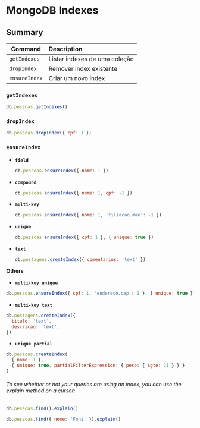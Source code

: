 # MongoDB Indexes

## Summary

| Command       | Description                   |
| ------------- | :---------------------------- |
| `getIndexes`  | Listar indexes de uma coleção |
| `dropIndex`   | Remover index existente       |
| `ensureIndex` | Criar um novo index           |

### `getIndexes`

```js
db.pessoas.getIndexes()
```

### `dropIndex`

```js
db.pessoas.dropIndex({ cpf: 1 })
```

### `ensureIndex`

- **`field`**

  ```js
  db.pessoas.ensureIndex({ nome: 1 })
  ```

- **`compound`**

  ```js
  db.pessoas.ensureIndex({ nome: 1, cpf: -1 })
  ```

- **`multi-key`**

  ```js
  db.pessoas.ensureIndex({ nome: 1, 'filiacao.mae': -1 })
  ```

- **`unique`**

  ```js
  db.pessoas.ensureIndex({ cpf: 1 }, { unique: true })
  ```

- **`text`**

  ```js
  db.postagens.createIndex({ comentarios: 'text' })
  ```

**Others**

- **`multi-key unique`**

```js
db.pessoas.ensureIndex({ cpf: 1, 'endereco.cep': 1 }, { unique: true })
```

- **`multi-key text`**

```js
db.postagens.createIndex({
  titulo: 'text',
  descricao: 'text',
})
```

- **`unique partial`**

```js
db.pessoas.createIndex(
  { nome: 1 },
  { unique: true, partialFilterExpression: { peso: { $gte: 21 } } }
)
```

###### To see whether or not your queries are using an index, you can use the explain method on a cursor:

```js
db.pessoas.find().explain()
```

```js
db.pessoas.find({ nome: 'Foni' }).explain()
```
